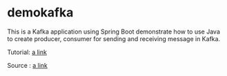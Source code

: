 # demokafka
This is a Kafka application using Spring Boot demonstrate how to use Java to create producer, consumer for sending and receiving message in Kafka.

Tutorial: [a link](https://learncode24h.com/develop-kafka-application-in-java-with-springboot/)

Source : [a link](https://learncode24h.com)

